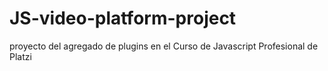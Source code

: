 # JS-video-platform-project
proyecto del agregado de plugins en el Curso de Javascript Profesional de Platzi

